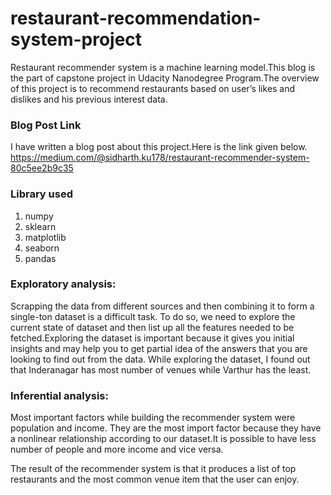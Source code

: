 # restaurant-recommendation-system-project

Restaurant recommender system is a machine learning model.This blog is the part of capstone project in Udacity Nanodegree Program.The overview of this project is to recommend restaurants based on user’s likes and dislikes and his previous interest data.

### Blog Post Link

I have written a blog post about this project.Here is the link given below.
https://medium.com/@sidharth.ku178/restaurant-recommender-system-80c5ee2b9c35

### Library used

1. numpy
2. sklearn
3. matplotlib
4. seaborn
5. pandas

### Exploratory analysis:

Scrapping the data from different sources and then combining it to form a single-ton dataset is a difficult task. To do so, we need to explore the current state of dataset and then list up all the features needed to be fetched.Exploring the dataset is important because it gives you initial insights and may help you to get partial idea of the answers that you are looking to find out from the data. While exploring the dataset, I found out that Inderanagar has most number of venues while Varthur has the least.

### Inferential analysis:

Most important factors while building the recommender system were population and income. They are the most import factor because they have a nonlinear relationship according to our dataset.It is possible to have less number of people and more income and vice versa. 

The result of the recommender system is that it produces a list of top restaurants and the most common venue item that the user can enjoy.
